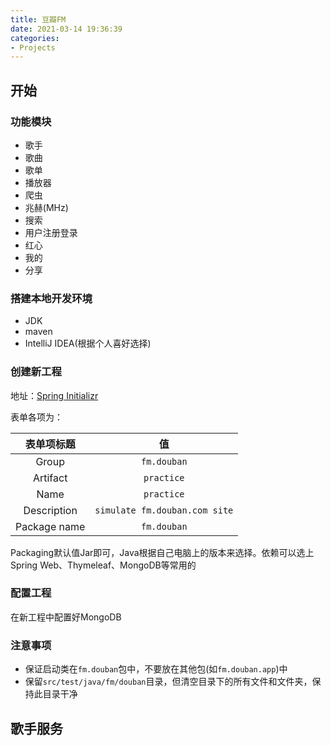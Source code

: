 ```yaml
---
title: 豆瓣FM
date: 2021-03-14 19:36:39
categories:
- Projects
---
```

## 开始

### 功能模块

- 歌手
- 歌曲
- 歌单
- 播放器
- 爬虫
- 兆赫(MHz)
- 搜索
- 用户注册登录
- 红心
- 我的
- 分享

### 搭建本地开发环境

- JDK
- maven
- IntelliJ IDEA(根据个人喜好选择)

### 创建新工程

地址：[Spring Initializr](https://start.spring.io/)

表单各项为：

|  表单项标题    |         值                           |
|   :------:     |      :------:                        |
|  Group         |     `fm.douban`                      |
|  Artifact      |     `practice`                       |
|  Name          |     `practice`                       |
|  Description   |     `simulate fm.douban.com site`    |
|  Package name  |     `fm.douban`                      |

Packaging默认值Jar即可，Java根据自己电脑上的版本来选择。依赖可以选上Spring Web、Thymeleaf、MongoDB等常用的

### 配置工程

在新工程中配置好MongoDB

### 注意事项

- 保证启动类在`fm.douban`包中，不要放在其他包(如`fm.douban.app`)中
- 保留`src/test/java/fm/douban`目录，但清空目录下的所有文件和文件夹，保持此目录干净


## 歌手服务


